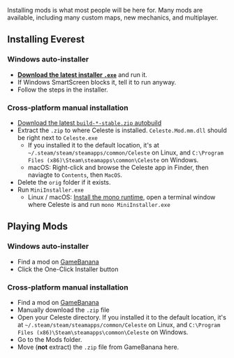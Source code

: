 Installing mods is what most people will be here for. Many mods are available, including many custom maps, new mechanics, and multiplayer.

## Installing Everest

### Windows auto-installer
- [**Download the latest installer `.exe`**](https://gamebanana.com/tools/download/6449) and run it.
- If Windows SmartScreen blocks it, tell it to run anyway.
- Follow the steps in the installer.

### Cross-platform manual installation
- [Download the latest `build-*-stable.zip` autobuild](https://ams3.digitaloceanspaces.com/lollyde/index.html)
- Extract the `.zip` to where Celeste is installed. `Celeste.Mod.mm.dll` should be right next to `Celeste.exe`
    - If you installed it to the default location, it's at `~/.steam/steam/steamapps/common/Celeste` on Linux, and `C:\Program Files (x86)\Steam\steamapps\common\Celeste` on Windows.
    - macOS: Right-click and browse the Celeste app in Finder, then naviagte to `Contents`, then `MacOS`.
- Delete the `orig` folder if it exists.
- Run `MiniInstaller.exe`
    - Linux / macOS: [Install the mono runtime](https://www.mono-project.com/download/stable/), open a terminal window where Celeste is and run `mono MiniInstaller.exe`

## Playing Mods

### Windows auto-installer
- Find a mod on [GameBanana](https://gamebanana.com/games/6460)
- Click the One-Click Installer button

### Cross-platform manual installation
- Find a mod on [GameBanana](https://gamebanana.com/games/6460)
- Manually download the `.zip` file
- Open your Celeste directory. If you installed it to the default location, it's at `~/.steam/steam/steamapps/common/Celeste` on Linux, and `C:\Program Files (x86)\Steam\steamapps\common\Celeste` on Windows.
- Go to the Mods folder.
- Move (**not** extract) the `.zip` file from GameBanana here.